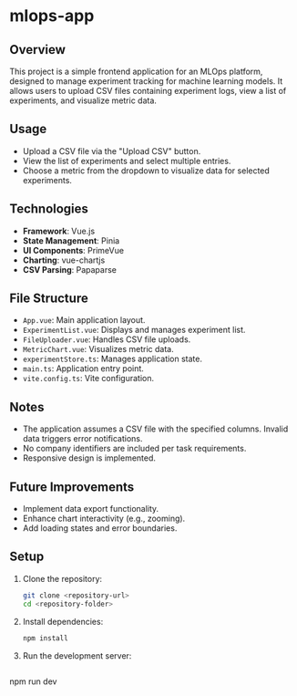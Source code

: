 # mlops-app

## Overview
This project is a simple frontend application for an MLOps platform, designed to manage experiment tracking for machine learning models. It allows users to upload CSV files containing experiment logs, view a list of experiments, and visualize metric data.

## Usage
- Upload a CSV file via the "Upload CSV" button.
- View the list of experiments and select multiple entries.
- Choose a metric from the dropdown to visualize data for selected experiments.

## Technologies
- **Framework**: Vue.js
- **State Management**: Pinia
- **UI Components**: PrimeVue
- **Charting**: vue-chartjs
- **CSV Parsing**: Papaparse

## File Structure
- `App.vue`: Main application layout.
- `ExperimentList.vue`: Displays and manages experiment list.
- `FileUploader.vue`: Handles CSV file uploads.
- `MetricChart.vue`: Visualizes metric data.
- `experimentStore.ts`: Manages application state.
- `main.ts`: Application entry point.
- `vite.config.ts`: Vite configuration.

## Notes
- The application assumes a CSV file with the specified columns. Invalid data triggers error notifications.
- No company identifiers are included per task requirements.
- Responsive design is  implemented.

## Future Improvements
- Implement data export functionality.
- Enhance chart interactivity (e.g., zooming).
- Add loading states and error boundaries.

## Setup
1. Clone the repository:
   ```bash
   git clone <repository-url>
   cd <repository-folder>

2. Install dependencies:
   ```bash
   npm install
   
   
3. Run the development server:
   ```bash
  npm run dev


